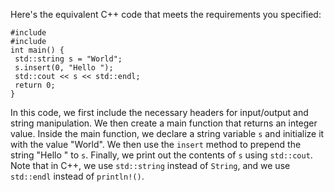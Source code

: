 Here's the equivalent C++ code that meets the requirements you specified:
```
#include 
#include 
int main() {
 std::string s = "World";
 s.insert(0, "Hello ");
 std::cout << s << std::endl;
 return 0;
}
```
In this code, we first include the necessary headers for input/output and string manipulation. We then create a main function that returns an integer value.
Inside the main function, we declare a string variable `s` and initialize it with the value "World". We then use the `insert` method to prepend the string "Hello " to `s`. Finally, we print out the contents of `s` using `std::cout`.
Note that in C++, we use `std::string` instead of `String`, and we use `std::endl` instead of `println!()`.

